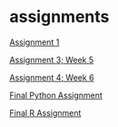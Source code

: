 # assignments

[Assignment 1](https://github.com/fernandosica/assignments/blob/master/Assignment_week_2.ipynb)

[Assignment 3; Week 5](https://github.com/fernandosica/assignments/blob/master/Assignment_week_5-2.ipynb)

[Assignment 4; Week 6](https://github.com/fernandosica/assignments/blob/master/assignment4.ipynb)

[Final Python Assignment](https://github.com/fernandosica/assignments/blob/master/Final_Assignment_Python_1_students.ipynb)

[Final R Assignment]()
